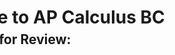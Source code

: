 <html>
     <head>
          <meta charset = "utf-8">
          <style>
               #calcTitle {
                    position: absolute;
                    left:-12%;
               }
               #calcSubtitle {
                    position: absolute;
                    top: 100px;
                    left:-12%;
               }
          </style>
     </head>
     <body>
          <h1 id="calcTitle">Welcome to AP Calculus BC</h1>
          <h2 id="calcSubtitle">Resources for Review:</h2>
          <p><br><br><br><br><br><br><br><br><br><br><br><br></p>
     </body>
</html>